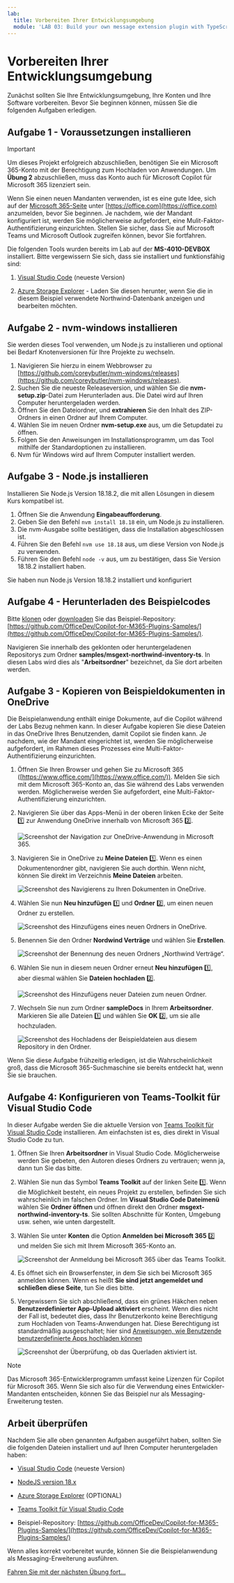 ```yaml
---
lab:
  title: Vorbereiten Ihrer Entwicklungsumgebung
  module: 'LAB 03: Build your own message extension plugin with TypeScript (TS) for Microsoft Copilot'
---
```


# Vorbereiten Ihrer Entwicklungsumgebung

Zunächst sollten Sie Ihre Entwicklungsumgebung, Ihre Konten und Ihre Software vorbereiten. Bevor Sie beginnen können, müssen Sie die folgenden Aufgaben erledigen.

## Aufgabe 1 - Voraussetzungen installieren

> [!IMPORTANT]
> Um dieses Projekt erfolgreich abzuschließen, benötigen Sie ein Microsoft 365-Konto mit der Berechtigung zum Hochladen von Anwendungen. Um **Übung 2** abzuschließen, muss das Konto auch für Microsoft Copilot für Microsoft 365 lizenziert sein.

Wenn Sie einen neuen Mandanten verwenden, ist es eine gute Idee, sich auf der [Microsoft 365-Seite](https://office.com) unter [https://office.com](https://office.com) anzumelden, bevor Sie beginnen. Je nachdem, wie der Mandant konfiguriert ist, werden Sie möglicherweise aufgefordert, eine Mulit-Faktor-Authentifizierung einzurichten. Stellen Sie sicher, dass Sie auf Microsoft Teams und Microsoft Outlook zugreifen können, bevor Sie fortfahren.

Die folgenden Tools wurden bereits im Lab auf der **MS-4010-DEVBOX** installiert. Bitte vergewissern Sie sich, dass sie installiert und funktionsfähig sind:

1. [Visual Studio Code](https://code.visualstudio.com/) (neueste Version)

1. [Azure Storage Explorer](https://azure.microsoft.com/products/storage/storage-explorer/) - Laden Sie diesen herunter, wenn Sie die in diesem Beispiel verwendete Northwind-Datenbank anzeigen und bearbeiten möchten.

## Aufgabe 2 - nvm-windows installieren

Sie werden dieses Tool verwenden, um Node.js zu installieren und optional bei Bedarf Knotenversionen für Ihre Projekte zu wechseln.

1. Navigieren Sie hierzu in einem Webbrowser zu [https://github.com/coreybutler/nvm-windows/releases](https://github.com/coreybutler/nvm-windows/releases).
2. Suchen Sie die neueste Releaseversion, und wählen Sie die **nvm-setup.zip**-Datei zum Herunterladen aus.  Die Datei wird auf Ihren Computer heruntergeladen werden.
3. Öffnen Sie den Dateiordner, und **extrahieren** Sie den Inhalt des ZIP-Ordners in einen Ordner auf Ihrem Computer.
4. Wählen Sie im neuen Ordner **nvm-setup.exe** aus, um die Setupdatei zu öffnen.
5. Folgen Sie den Anweisungen im Installationsprogramm, um das Tool mithilfe der Standardoptionen zu installieren.
6. Nvm für Windows wird auf Ihrem Computer installiert werden.

## Aufgabe 3 - Node.js installieren

Installieren Sie Node.js Version 18.18.2, die mit allen Lösungen in diesem Kurs kompatibel ist.

1. Öffnen Sie die Anwendung **Eingabeaufforderung**.
2. Geben Sie den Befehl `nvm install 18.18` ein, um Node.js zu installieren.
3. Die nvm-Ausgabe sollte bestätigen, dass die Installation abgeschlossen ist.
4. Führen Sie den Befehl `nvm use 18.18` aus, um diese Version von Node.js zu verwenden.
5. Führen Sie den Befehl `node -v` aus, um zu bestätigen, dass Sie Version 18.18.2 installiert haben.

Sie haben nun Node.js Version 18.18.2 installiert und konfiguriert

## Aufgabe 4 - Herunterladen des Beispielcodes

Bitte [klonen](https://github.com/OfficeDev/Copilot-for-M365-Plugins-Samples.git) oder [downloaden](https://github.com/OfficeDev/Copilot-for-M365-Plugins-Samples.git) Sie das Beispiel-Repository: [https://github.com/OfficeDev/Copilot-for-M365-Plugins-Samples/](https://github.com/OfficeDev/Copilot-for-M365-Plugins-Samples/).

Navigieren Sie innerhalb des geklonten oder heruntergeladenen Repositorys zum Ordner **samples/msgext-northwind-inventory-ts**. In diesen Labs wird dies als "**Arbeitsordner**" bezeichnet, da Sie dort arbeiten werden.

## Aufgabe 3 - Kopieren von Beispieldokumenten in OneDrive

Die Beispielanwendung enthält einige Dokumente, auf die Copilot während der Labs Bezug nehmen kann. In dieser Aufgabe kopieren Sie diese Dateien in das OneDrive Ihres Benutzenden, damit Copilot sie finden kann. Je nachdem, wie der Mandant eingerichtet ist, werden Sie möglicherweise aufgefordert, im Rahmen dieses Prozesses eine Multi-Faktor-Authentifizierung einzurichten.

1. Öffnen Sie Ihren Browser und gehen Sie zu Microsoft 365 ([https://www.office.com/](https://www.office.com/)). Melden Sie sich mit dem Microsoft 365-Konto an, das Sie während des Labs verwenden werden. Möglicherweise werden Sie aufgefordert, eine Multi-Faktor-Authentifizierung einzurichten.

1. Navigieren Sie über das Apps-Menü in der oberen linken Ecke der Seite 1️⃣ zur Anwendung OneDrive innerhalb von Microsoft 365 2️⃣.

    ![Screenshot der Navigation zur OneDrive-Anwendung in Microsoft 365.](../media/1-02-copy-sample-files-01.png)

1. Navigieren Sie in OneDrive zu **Meine Dateien** 1️⃣. Wenn es einen Dokumentenordner gibt, navigieren Sie auch dorthin. Wenn nicht, können Sie direkt im Verzeichnis **Meine Dateien** arbeiten.

    ![Screenshot des Navigierens zu Ihren Dokumenten in OneDrive.](../media/1-02-copy-sample-files-02.png)

1. Wählen Sie nun **Neu hinzufügen** 1️⃣ und **Ordner** 2️⃣, um einen neuen Ordner zu erstellen.

    ![Screenshot des Hinzufügens eines neuen Ordners in OneDrive.](../media/1-02-copy-sample-files-03.png)

1. Benennen Sie den Ordner **Nordwind Verträge** und wählen Sie **Erstellen**.

    ![Screenshot der Benennung des neuen Ordners „Northwind Verträge“.](../media/1-02-copy-sample-files-03-b.png)

1. Wählen Sie nun in diesem neuen Ordner erneut **Neu hinzufügen** 1️⃣, aber diesmal wählen Sie **Dateien hochladen** 2️⃣.

    ![Screenshot des Hinzufügens neuer Dateien zum neuen Ordner.](../media/1-02-copy-sample-files-04.png)

1. Wechseln Sie nun zum Ordner **sampleDocs** in Ihrem **Arbeitsordner**. Markieren Sie alle Dateien 1️⃣ und wählen Sie **OK** 2️⃣, um sie alle hochzuladen.

    ![Screenshot des Hochladens der Beispieldateien aus diesem Repository in den Ordner.](../media/1-02-copy-sample-files-05.png)

Wenn Sie diese Aufgabe frühzeitig erledigen, ist die Wahrscheinlichkeit groß, dass die Microsoft 365-Suchmaschine sie bereits entdeckt hat, wenn Sie sie brauchen.

## Aufgabe 4: Konfigurieren von Teams-Toolkit für Visual Studio Code

In dieser Aufgabe werden Sie die aktuelle Version von [Teams Toolkit für Visual Studio Code](https://learn.microsoft.com/microsoftteams/platform/toolkit/teams-toolkit-fundamentals?pivots=visual-studio-code-v5) installieren. Am einfachsten ist es, dies direkt in Visual Studio Code zu tun.

1. Öffnen Sie Ihren **Arbeitsordner** in Visual Studio Code. Möglicherweise werden Sie gebeten, den Autoren dieses Ordners zu vertrauen; wenn ja, dann tun Sie das bitte.

1. Wählen Sie nun das Symbol **Teams Toolkit** auf der linken Seite 1️⃣. Wenn die Möglichkeit besteht, ein neues Projekt zu erstellen, befinden Sie sich wahrscheinlich im falschen Ordner. Im **Visual Studio Code Dateimenü** wählen Sie **Ordner öffnen** und öffnen direkt den Ordner **msgext-northwind-inventory-ts**. Sie sollten Abschnitte für Konten, Umgebung usw. sehen, wie unten dargestellt.

1. Wählen Sie unter **Konten** die Option **Anmelden bei Microsoft 365** 2️⃣ und melden Sie sich mit Ihrem Microsoft 365-Konto an.

    ![Screenshot der Anmeldung bei Microsoft 365 über das Teams Toolkit.](../media/1-04-setup-teams-toolkit-01.png)

1. Es öffnet sich ein Browserfenster, in dem Sie sich bei Microsoft 365 anmelden können. Wenn es heißt **Sie sind jetzt angemeldet und schließen diese Seite**, tun Sie dies bitte.

1. Vergewissern Sie sich abschließend, dass ein grünes Häkchen neben **Benutzerdefinierter App-Upload aktiviert** erscheint. Wenn dies nicht der Fall ist, bedeutet dies, dass Ihr Benutzerkonto keine Berechtigung zum Hochladen von Teams-Anwendungen hat. Diese Berechtigung ist standardmäßig ausgeschaltet; hier sind [Anweisungen, wie Benutzende benutzerdefinierte Apps hochladen können](https://learn.microsoft.com/microsoftteams/teams-custom-app-policies-and-settings#allow-users-to-upload-custom-apps)

    ![Screenshot der Überprüfung, ob das Querladen aktiviert ist.](../media/1-04-setup-teams-toolkit-03.png)

> [!NOTE]
> Das Microsoft 365-Entwicklerprogramm umfasst keine Lizenzen für Copilot für Microsoft 365. Wenn Sie sich also für die Verwendung eines Entwickler-Mandanten entscheiden, können Sie das Beispiel nur als Messaging-Erweiterung testen.

## Arbeit überprüfen

Nachdem Sie alle oben genannten Aufgaben ausgeführt haben, sollten Sie die folgenden Dateien installiert und auf Ihren Computer heruntergeladen haben:

- [Visual Studio Code](https://code.visualstudio.com/) (neueste Version)

- [NodeJS version 18.x](https://nodejs.org/download/release/v18.18.2/)

- [Azure Storage Explorer](https://azure.microsoft.com/products/storage/storage-explorer/) (OPTIONAL)

- [Teams Toolkit für Visual Studio Code](https://learn.microsoft.com/microsoftteams/platform/toolkit/teams-toolkit-fundamentals?pivots=visual-studio-code-v5)

- Beispiel-Repository: [https://github.com/OfficeDev/Copilot-for-M365-Plugins-Samples/](https://github.com/OfficeDev/Copilot-for-M365-Plugins-Samples/)

Wenn alles korrekt vorbereitet wurde, können Sie die Beispielanwendung als Messaging-Erweiterung ausführen. 

[Fahren Sie mit der nächsten Übung fort... ](./3-exercise-1-run-message-extension.md)